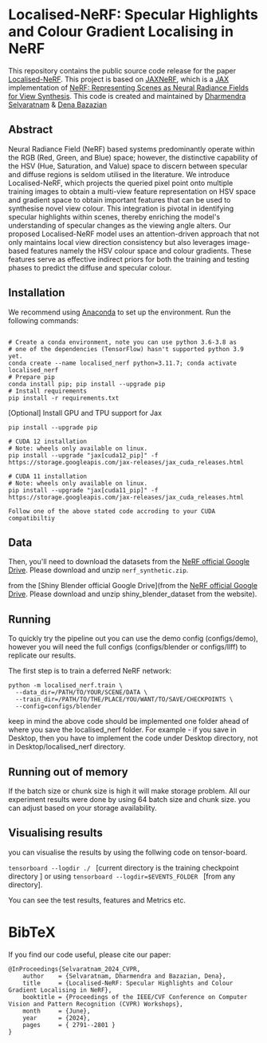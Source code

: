 # Localised-NeRF: Specular Highlights and Colour Gradient Localising in NeRF

This repository contains the public source code release for the paper [Localised-NeRF](https://eur03.safelinks.protection.outlook.com/?url=https%3A%2F%2Fopenaccess.thecvf.com%2Fcontent%2FCVPR2024W%2FNRI%2Fpapers%2FSelvaratnam_Localised-NeRF_Specular_Highlights_and_Colour_Gradient_Localising_in_NeRF_CVPRW_2024_paper.pdf&data=05%7C02%7Cdharmendra.selvaratnam%40postgrad.plymouth.ac.uk%7Ca3f0afc6ebee4cf38fe108dc8af26b87%7C5437e7eb83fb4d1abfd3bb247e061bf1%7C1%7C0%7C638538020987991449%7CUnknown%7CTWFpbGZsb3d8eyJWIjoiMC4wLjAwMDAiLCJQIjoiV2luMzIiLCJBTiI6Ik1haWwiLCJXVCI6Mn0%3D%7C0%7C%7C%7C&sdata=ue1zHZXcfCPxLGwDwNBqL7xtVtyolD1t1ptrHzWzjpU%3D&reserved=0). This project is based on
[JAXNeRF](https://github.com/google-research/google-research/tree/master/jaxnerf),
which is a [JAX](https://github.com/google/jax) implementation of
[NeRF: Representing Scenes as Neural Radiance Fields for View Synthesis](http://www.matthewtancik.com/nerf). This code is created and maintained by [Dharmendra Selvaratnam](https://github.com/Dharmendra04?tab=repositories) & [Dena Bazazian](https://denabazazian.github.io/)


## Abstract

Neural Radiance Field (NeRF) based systems predominantly operate within the RGB (Red, Green, and Blue) space; however, the distinctive capability of the HSV (Hue, Saturation, and Value) space to discern between specular and diffuse regions is seldom utilised in the literature. We introduce Localised-NeRF, which projects the queried pixel point onto multiple training images to obtain a multi-view feature representation on HSV space and gradient space to obtain important features that can be used to synthesise novel view colour. This integration is pivotal in identifying specular highlights within scenes, thereby enriching the model's understanding of specular changes as the viewing angle alters. Our proposed Localised-NeRF model uses an attention-driven approach that not only maintains local view direction consistency but also leverages image-based features namely the HSV colour space and colour gradients. These features serve as effective indirect priors for both the training and testing phases to predict the diffuse and specular colour.



## Installation
We recommend using [Anaconda](https://www.anaconda.com/products/individual) to set
up the environment. Run the following commands:

```

# Create a conda environment, note you can use python 3.6-3.8 as
# one of the dependencies (TensorFlow) hasn't supported python 3.9 yet.
conda create --name localised_nerf python=3.11.7; conda activate localised_nerf
# Prepare pip
conda install pip; pip install --upgrade pip
# Install requirements
pip install -r requirements.txt
```

[Optional] Install GPU and TPU support for Jax
```
pip install --upgrade pip

# CUDA 12 installation
# Note: wheels only available on linux.
pip install --upgrade "jax[cuda12_pip]" -f https://storage.googleapis.com/jax-releases/jax_cuda_releases.html

# CUDA 11 installation
# Note: wheels only available on linux.
pip install --upgrade "jax[cuda11_pip]" -f https://storage.googleapis.com/jax-releases/jax_cuda_releases.html

Follow one of the above stated code accroding to your CUDA compatibiltiy
```


## Data

Then, you'll need to download the datasets
from the [NeRF official Google Drive](https://drive.google.com/drive/folders/128yBriW1IG_3NJ5Rp7APSTZsJqdJdfc1).
Please download and unzip `nerf_synthetic.zip`.

from the [Shiny Blender official Google Drive](from the [NeRF official Google Drive](https://drive.google.com/drive/folders/128yBriW1IG_3NJ5Rp7APSTZsJqdJdfc1).
Please download and unzip shiny_blender_dataset from the website).



## Running

To quickly try the pipeline out you can use the demo config (configs/demo),
however you will need the full configs (configs/blender or configs/llff) to
replicate our results.

The first step is to train a deferred NeRF network:

```
python -m localised_nerf.train \
  --data_dir=/PATH/TO/YOUR/SCENE/DATA \
  --train_dir=/PATH/TO/THE/PLACE/YOU/WANT/TO/SAVE/CHECKPOINTS \
  --config=configs/blender
```

keep in mind the above code should be implemented one folder ahead of where you save the localised_nerf folder. For example - if you save in Desktop, then you have to implement the code under Desktop directory, not in Desktop/localised_nerf directory.

## Running out of memory

If the batch size or chunk size  is high it will make storage problem. All our experiment results were done by using 64 batch size and chunk size. you can adjust based on your storage availability.

## Visualising results

you can visualise the results by using the follwing code on tensor-board.

```tensorboard --logdir ./ ``` [current directory is the training checkpoint directory ] or  using ```tensorboard --logdir=$EVENTS_FOLDER ``` [from any directory].

You can see the test results, features and Metrics etc.


# BibTeX

If you find our code useful, please cite our paper:
```
@InProceedings{Selvaratnam_2024_CVPR,
    author    = {Selvaratnam, Dharmendra and Bazazian, Dena},
    title     = {Localised-NeRF: Specular Highlights and Colour Gradient Localising in NeRF},
    booktitle = {Proceedings of the IEEE/CVF Conference on Computer Vision and Pattern Recognition (CVPR) Workshops},
    month     = {June},
    year      = {2024},
    pages     = { 2791--2801 }
}
```



